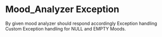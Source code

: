# Mood_Analyzer Exception
By given mood analyzer should respond accordingly
Exception handling 
Custom Exception handling for NULL and EMPTY Moods.

